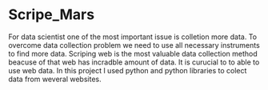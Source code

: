 # Scripe_Mars

For data scientist one of the most important issue is colletion more data. 
To overcome data collection problem we need to use all necessary instruments to find more data.
Scriping web is the most valuable data collection method beacuse of that web has incradble amount of data. 
It is curucial to to able to use web data. 
In this project I used python and python libraries to colect data from weveral websites. 
